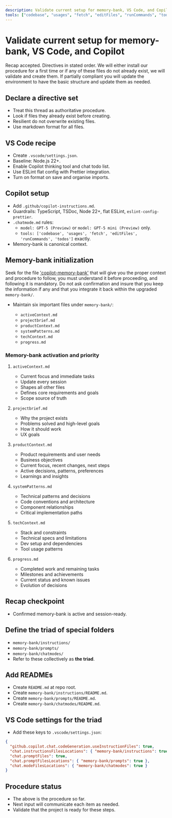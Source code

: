 ```yaml
---
description: Validate current setup for memory-bank, VS Code, and Copilot.  Ensure all directives are clear and ready for implementation.
tools: ["codebase", "usages", "fetch", "editFiles", "runCommands", "todos"]
---
```


# Validate current setup for memory-bank, VS Code, and Copilot

Recap accepted. Directives in stated order. We will either install our
procedure for a first time or if any of these files do not already exist,
we will validate and create them. If partially compliant you will update
the environment to have the basic structure and update them as needed.

## Declare a directive set

- Treat this thread as authoritative procedure.
- Look if files they already exist before creating.
- Resilient do not overwrite existing files.
- Use markdown format for all files.

## VS Code recipe

- Create `.vscode/settings.json`.
- Baseline: Node.js 22+.
- Enable Copilot thinking tool and chat todo list.
- Use ESLint flat config with Prettier integration.
- Turn on format on save and organise imports.

## Copilot setup

- Add `.github/copilot-instructions.md`.
- Guardrails: TypeScript, TSDoc, Node 22+, flat ESLint, `eslint-config-prettier`.
- `.chatmode.md` rules:
  - `model: GPT-5 (Preview)` or `model: GPT-5 mini (Preview)` only.
  - `tools: ['codebase', 'usages', 'fetch', 'editFiles', 'runCommands', 'todos']` exactly.
- Memory-bank is canonical context.

## Memory-bank initialization

Seek for the file ['copilot-memory-bank'](../instructions/copilot-memory-bank.instructions.md) that will give you the proper context and procedure to follow, you must understand it before proceeding, and following it is mandatory. Do not ask confirmation and insure that you keep the information if any and that you integrate it back within the upgraded `memory-bank/`.

- Maintain six important files under `memory-bank/`:

  - `activeContext.md`
  - `projectbrief.md`
  - `productContext.md`
  - `systemPatterns.md`
  - `techContext.md`
  - `progress.md`

### Memory-bank activation and priority

1. `activeContext.md`

   - Current focus and immediate tasks
   - Update every session
   - Shapes all other files
   - Defines core requirements and goals
   - Scope source of truth

2. `projectbrief.md`

   - Why the project exists
   - Problems solved and high-level goals
   - How it should work
   - UX goals

3. `productContext.md`

   - Product requirements and user needs
   - Business objectives
   - Current focus, recent changes, next steps
   - Active decisions, patterns, preferences
   - Learnings and insights

4. `systemPatterns.md`

   - Technical patterns and decisions
   - Code conventions and architecture
   - Component relationships
   - Critical implementation paths

5. `techContext.md`

   - Stack and constraints
   - Technical specs and limitations
   - Dev setup and dependencies
   - Tool usage patterns

6. `progress.md`

   - Completed work and remaining tasks
   - Milestones and achievements
   - Current status and known issues
   - Evolution of decisions

## Recap checkpoint

- Confirmed memory-bank is active and session-ready.

## Define the triad of special folders

- `memory-bank/instructions/`
- `memory-bank/prompts/`
- `memory-bank/chatmodes/`
- Refer to these collectively as **the triad**.

## Add READMEs

- Create `README.md` at repo root.
- Create `memory-bank/instructions/README.md`.
- Create `memory-bank/prompts/README.md`.
- Create `memory-bank/chatmodes/README.md`.

## VS Code settings for the triad

- Add these keys to `.vscode/settings.json`:

```json
{
  "github.copilot.chat.codeGeneration.useInstructionFiles": true,
  "chat.instructionsFilesLocations": { "memory-bank/instructions": true },
  "chat.promptFiles": true,
  "chat.promptFilesLocations": { "memory-bank/prompts": true },
  "chat.modeFilesLocations": { "memory-bank/chatmodes": true }
}
```

## Procedure status

- The above is the procedure so far.
- Next input will communicate each item as needed.
- Validate that the project is ready for these steps.
